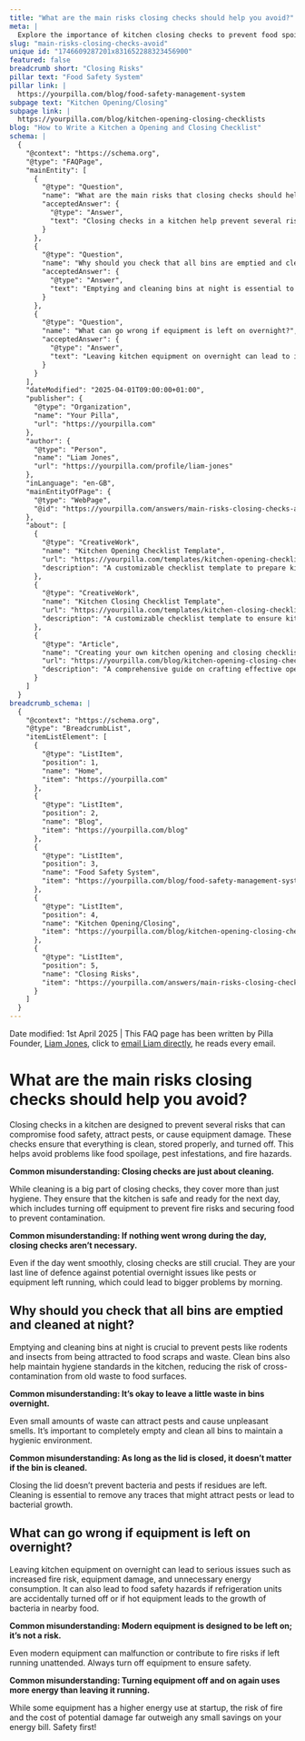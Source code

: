 ```yaml
---
title: "What are the main risks closing checks should help you avoid?"
meta: |
  Explore the importance of kitchen closing checks to prevent food spoilage, pest infestations, and fire hazards, and learn why thorough bin cleaning is crucial.
slug: "main-risks-closing-checks-avoid"
unique id: "1746609287201x831652288323456900"
featured: false
breadcrumb short: "Closing Risks"
pillar text: "Food Safety System"
pillar link: |
  https://yourpilla.com/blog/food-safety-management-system
subpage text: "Kitchen Opening/Closing"
subpage link: |
  https://yourpilla.com/blog/kitchen-opening-closing-checklists
blog: "How to Write a Kitchen a Opening and Closing Checklist"
schema: |
  {
    "@context": "https://schema.org",
    "@type": "FAQPage",
    "mainEntity": [
      {
        "@type": "Question",
        "name": "What are the main risks that closing checks should help you avoid?",
        "acceptedAnswer": {
          "@type": "Answer",
          "text": "Closing checks in a kitchen help prevent several risks including food spoilage, pest infestations, and fire hazards. They ensure that everything is clean, stored appropriately, and that equipment is turned off. This addresses issues beyond mere cleaning by ensuring safety from potential overnight problems."
        }
      },
      {
        "@type": "Question",
        "name": "Why should you check that all bins are emptied and cleaned at night?",
        "acceptedAnswer": {
          "@type": "Answer",
          "text": "Emptying and cleaning bins at night is essential to prevent pests such as rodents and insects from being attracted to food scraps and waste. This practice helps to maintain high hygiene standards in the kitchen and reduces the risk of cross-contamination."
        }
      },
      {
        "@type": "Question",
        "name": "What can go wrong if equipment is left on overnight?",
        "acceptedAnswer": {
          "@type": "Answer",
          "text": "Leaving kitchen equipment on overnight can lead to increased fire risks, equipment damage, and unnecessary energy consumption. It poses safety hazards and could lead to food safety concerns if refrigeration units are turned off or if nearby food is exposed to heat, promoting bacterial growth."
        }
      }
    ],
    "dateModified": "2025-04-01T09:00:00+01:00",
    "publisher": {
      "@type": "Organization",
      "name": "Your Pilla",
      "url": "https://yourpilla.com"
    },
    "author": {
      "@type": "Person",
      "name": "Liam Jones",
      "url": "https://yourpilla.com/profile/liam-jones"
    },
    "inLanguage": "en-GB",
    "mainEntityOfPage": {
      "@type": "WebPage",
      "@id": "https://yourpilla.com/answers/main-risks-closing-checks-avoid"
    },
    "about": [
      {
        "@type": "CreativeWork",
        "name": "Kitchen Opening Checklist Template",
        "url": "https://yourpilla.com/templates/kitchen-opening-checklist",
        "description": "A customizable checklist template to prepare kitchens for operational duties, tailored to specific site requirements."
      },
      {
        "@type": "CreativeWork",
        "name": "Kitchen Closing Checklist Template",
        "url": "https://yourpilla.com/templates/kitchen-closing-checklist",
        "description": "A customizable checklist template to ensure kitchens are left in safe, clean, and secure conditions at the end of operations, tailored to specific site needs."
      },
      {
        "@type": "Article",
        "name": "Creating your own kitchen opening and closing checklists",
        "url": "https://yourpilla.com/blog/kitchen-opening-closing-checklists",
        "description": "A comprehensive guide on crafting effective opening and closing checklists for kitchen operations, ensuring safety and efficiency."
      }
    ]
  }
breadcrumb_schema: |
  {
    "@context": "https://schema.org",
    "@type": "BreadcrumbList",
    "itemListElement": [
      {
        "@type": "ListItem",
        "position": 1,
        "name": "Home",
        "item": "https://yourpilla.com"
      },
      {
        "@type": "ListItem",
        "position": 2,
        "name": "Blog",
        "item": "https://yourpilla.com/blog"
      },
      {
        "@type": "ListItem",
        "position": 3,
        "name": "Food Safety System",
        "item": "https://yourpilla.com/blog/food-safety-management-system"
      },
      {
        "@type": "ListItem",
        "position": 4,
        "name": "Kitchen Opening/Closing",
        "item": "https://yourpilla.com/blog/kitchen-opening-closing-checklists"
      },
      {
        "@type": "ListItem",
        "position": 5,
        "name": "Closing Risks",
        "item": "https://yourpilla.com/answers/main-risks-closing-checks-avoid"
      }
    ]
  }
---
```


Date modified: 1st April 2025 | This FAQ page has been written by Pilla Founder, [Liam Jones](https://yourpilla.com/profile/liam-jones), click to [email Liam directly](https://mailto:liam@yourpilla.com), he reads every email.

# What are the main risks closing checks should help you avoid?

Closing checks in a kitchen are designed to prevent several risks that can compromise food safety, attract pests, or cause equipment damage. These checks ensure that everything is clean, stored properly, and turned off. This helps avoid problems like food spoilage, pest infestations, and fire hazards.

**Common misunderstanding: Closing checks are just about cleaning.**

While cleaning is a big part of closing checks, they cover more than just hygiene. They ensure that the kitchen is safe and ready for the next day, which includes turning off equipment to prevent fire risks and securing food to prevent contamination.

**Common misunderstanding: If nothing went wrong during the day, closing checks aren’t necessary.**

Even if the day went smoothly, closing checks are still crucial. They are your last line of defence against potential overnight issues like pests or equipment left running, which could lead to bigger problems by morning.

## Why should you check that all bins are emptied and cleaned at night?

Emptying and cleaning bins at night is crucial to prevent pests like rodents and insects from being attracted to food scraps and waste. Clean bins also help maintain hygiene standards in the kitchen, reducing the risk of cross-contamination from old waste to food surfaces.

**Common misunderstanding: It’s okay to leave a little waste in bins overnight.**

Even small amounts of waste can attract pests and cause unpleasant smells. It’s important to completely empty and clean all bins to maintain a hygienic environment.

**Common misunderstanding: As long as the lid is closed, it doesn’t matter if the bin is cleaned.**

Closing the lid doesn’t prevent bacteria and pests if residues are left. Cleaning is essential to remove any traces that might attract pests or lead to bacterial growth.

## What can go wrong if equipment is left on overnight?

Leaving kitchen equipment on overnight can lead to serious issues such as increased fire risk, equipment damage, and unnecessary energy consumption. It can also lead to food safety hazards if refrigeration units are accidentally turned off or if hot equipment leads to the growth of bacteria in nearby food.

**Common misunderstanding: Modern equipment is designed to be left on; it’s not a risk.**

Even modern equipment can malfunction or contribute to fire risks if left running unattended. Always turn off equipment to ensure safety.

**Common misunderstanding: Turning equipment off and on again uses more energy than leaving it running.**

While some equipment has a higher energy use at startup, the risk of fire and the cost of potential damage far outweigh any small savings on your energy bill. Safety first!